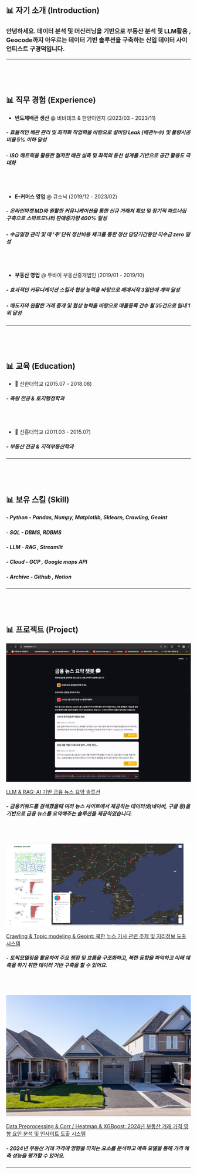 <!-- * [데이터 리차드 포트폴리오를 참고하려면?](https://dongchanlim.github.io/github-portfolio/)
* [무료 이미지 사이트](https://unsplash.com/)-->

## 📊 자기 소개 (Introduction)
### 안녕하세요. 데이터 분석 및 머신러닝을 기반으로 부동산 분석 및 LLM활용 , Geocode까지 아우르는 데이터 기반 솔루션을 구축하는 신입 데이터 사이언티스트 구경덕입니다.

------

<!-- - 한줄 자기소개 
예시)"데이터 분석에 뛰어난 역량과 실무 경험을 갖춘 데이터 엔지니어로, 복잡한 문제에 효과적인 솔루션을 제시합니다."-->
> 
>
> 
> 

<br>
<br>
<br>

## 📊 직무 경험 (Experience)
* **반도체배관 생산** @ 비비테크 & 한양이엔지 (2023/03 - 2023/11)

##### -  효율적인 배관 관리 및 최적화 작업력을 바탕으로 설비당 Leak (배관누수) 및 불량시공 비율 5% 이하 달성 
##### -  ISO 매트릭을 활용한 철저한 배관 실측 및 최적의 동선 설계를 기반으로 공간 활용도 극대화

<br>
<br>

* **E-커머스 영업** @ 큐소닉 (2019/12 - 2023/02)

##### -  온라인마켓 MD와 원활한 커뮤니케이션을 통한 신규 거래처 확보 및 장기적 파트너십 구축으로 스마트모니터 판매증가량 400% 달성
##### -  수금일정 관리 및 매 ‘주’단위 정산비용 체크를 통한 정산 담당기간동안 미수금 zero 달성 

<br>
<br>


* **부동산 영업** @ 두바이 부동산중개법인 (2019/01 - 2019/10)

##### -  효과적인 커뮤니케이션 스킬과 협상 능력을 바탕으로 매매시작 3일만에 계약 달성
##### -  매도자와 원활한 거래 중개 및 협상 능력을 바탕으로 매물등록 건수 월 35건으로 팀내 1위 달성

------
<br>
<br>
<br>


## 📊 교육 (Education)
* 🏫 신한대학교 (2015.07 - 2018.08)

##### -  측량 전공 & 토지행정학과

<br>
<br>


* 🏫 신흥대학교 (2011.03 - 2015.07)

##### -  부동산 전공 & 지적부동산학과
  
------
<br>
<br>
<br>

## 📊 보유 스킬 (Skill)
##### -  Python - Pandas, Numpy, Matplotlib, Sklearn, Crawling, Geoint
##### -  SQL - DBMS, RDBMS
##### -  LLM - RAG , Streamlit
##### -  Cloud - GCP , Google maps API
##### -  Archive - Github , Notion

------
<br>
<br>
<br>

## 📊 프로젝트 (Project)

<p align="center">
  <img src="assets/img/Lang_chain.png" alt="Lang_chain">
</p>

[LLM & RAG: AI 기반 금융 뉴스 요약 솔루션](https://github.com/Kyungdeok-Koo/FinPin_Langchain)
##### -  금융키워드를 검색했을때 여러 뉴스 사이트에서 제공하는 데이터셋(네이버, 구글 등)을 기반으로 금융 뉴스를 요약해주는 솔루션을 제공하였습니다.
<br>
<br>

<p align="center">
  <img src="assets/img/GeOdyssey.png" alt="GeOdyssey">
</p>


[Crawling & Topic modeling & Geoint: 북한 뉴스 기사 관련 주제 및 지리정보 도출 시스템](https://github.com/Kyungdeok-Koo/GeOdyssey)
##### -  토픽모델링을 활용하여 주요 쟁점 및 흐름을 구조화하고, 북한 동향을 파악하고 미래 예측을 하기 위한 데이터 기반 구축을 할 수 있어요.
<br>
<br>

<p align="center">
  <img src="assets/img/Real_Estate_2024.png" alt="Real_Estate_2024">
</p>

[Data Preprocessing & Corr / Heatmap & XGBoost: 2024년 부동산 거래 가격 영향 요인 분석 및 인사이트 도출 시스템](https://github.com/Kyungdeok-Koo/Real_Estate_Transaction_Price_Information_2024)
##### -  2024년 부동산 거래 가격에 영향을 미치는 요소를 분석하고 예측 모델을 통해 가격 예측 성능을 평가할 수 있어요.

------

<br>
